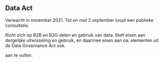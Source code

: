 ## Data Act
Verwacht in november 2021.
Tot en met 2 september loopt een publieke consultatie.

Richt zich op B2B en B2G delen en gebruik van data. Stelt eisen aan dergelijke uitwisseling en gebruik, en daarmee eisen aan oa. elementen uit de Data Governance Act ook.

aan te vullen.

